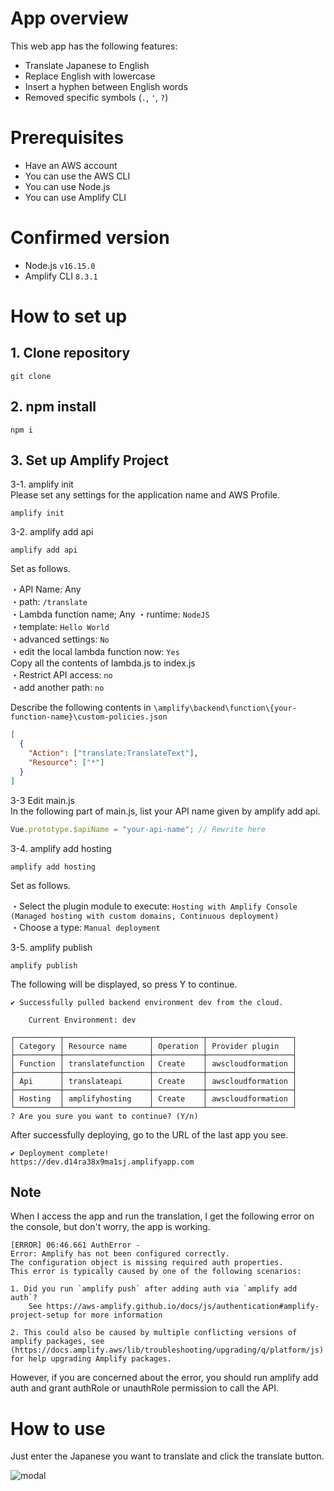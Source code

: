 # App overview
This web app has the following features:
- Translate Japanese to English
- Replace English with lowercase
- Insert a hyphen between English words
- Removed specific symbols (`.`, `'`, `?`)

# Prerequisites
- Have an AWS account
- You can use the AWS CLI
- You can use Node.js
- You can use Amplify CLI

# Confirmed version
- Node.js `v16.15.0`
- Amplify CLI `8.3.1`

# How to set up

## 1. Clone repository
```
git clone
```

## 2. npm install
```
npm i
```

## 3. Set up Amplify Project

3-1. amplify init  
Please set any settings for the application name and AWS Profile.

```
amplify init
```

3-2. amplify add api
```
amplify add api
```
Set as follows.

・API Name: Any  
・path: `/translate`  
・Lambda function name; Any
・runtime: `NodeJS`  
・template: `Hello World`  
・advanced settings: `No`  
・edit the local lambda function now: `Yes`  
Copy all the contents of lambda.js to index.js  
・Restrict API access: `no`  
・add another path: `no`

Describe the following contents in `\amplify\backend\function\{your-function-name}\custom-policies.json`

```json
[
  {
    "Action": ["translate:TranslateText"],
    "Resource": ["*"]
  }
]

```

3-3 Edit main.js  
In the following part of main.js, list your API name given by amplify add api.
```javascript
Vue.prototype.$apiName = "your-api-name"; // Rewrite here
```

3-4. amplify add hosting
```
amplify add hosting
```

Set as follows.  

・Select the plugin module to execute: `Hosting with Amplify Console (Managed hosting with custom domains, Continuous deployment)`  
・Choose a type: `Manual deployment`

3-5. amplify publish
```
amplify publish
```

The following will be displayed, so press Y to continue.
```
✔ Successfully pulled backend environment dev from the cloud.

    Current Environment: dev
    
┌──────────┬───────────────────┬───────────┬───────────────────┐
│ Category │ Resource name     │ Operation │ Provider plugin   │
├──────────┼───────────────────┼───────────┼───────────────────┤
│ Function │ translatefunction │ Create    │ awscloudformation │
├──────────┼───────────────────┼───────────┼───────────────────┤
│ Api      │ translateapi      │ Create    │ awscloudformation │
├──────────┼───────────────────┼───────────┼───────────────────┤
│ Hosting  │ amplifyhosting    │ Create    │ awscloudformation │
└──────────┴───────────────────┴───────────┴───────────────────┘
? Are you sure you want to continue? (Y/n) 
```

After successfully deploying, go to the URL of the last app you see.

```
✔ Deployment complete!
https://dev.d14ra38x9ma1sj.amplifyapp.com
```

## Note
When I access the app and run the translation, I get the following error on the console, but don't worry, the app is working.
```
[ERROR] 06:46.661 AuthError - 
Error: Amplify has not been configured correctly. 
The configuration object is missing required auth properties.
This error is typically caused by one of the following scenarios:

1. Did you run `amplify push` after adding auth via `amplify add auth`?
    See https://aws-amplify.github.io/docs/js/authentication#amplify-project-setup for more information

2. This could also be caused by multiple conflicting versions of amplify packages, see (https://docs.amplify.aws/lib/troubleshooting/upgrading/q/platform/js) for help upgrading Amplify packages.
```

However, if you are concerned about the error, you should run amplify add auth and grant authRole or unauthRole permission to call the API.

# How to use
Just enter the Japanese you want to translate and click the translate button.

![modal](https://user-images.githubusercontent.com/55443396/170990219-cb7817ab-8377-431d-8057-ae8ec1806baa.gif)